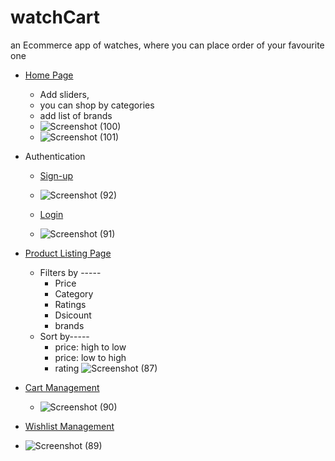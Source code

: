 # watchCart
an Ecommerce app of watches, where you can place order of your favourite one

* [Home Page](https://watch-cart.vercel.app/)
   - Add sliders, 
   - you can shop by categories
    - add list of brands
    - ![Screenshot (100)](https://user-images.githubusercontent.com/95335996/155014462-47550231-f15d-455d-a211-24fc362eaa77.png)
    - ![Screenshot (101)](https://user-images.githubusercontent.com/95335996/155014493-5088c898-ca14-4f3d-a87a-1b9d23a3c44b.png)

* Authentication 
   - [Sign-up](https://watch-cart.vercel.app/sign-up/sign-up.html)
   - ![Screenshot (92)](https://user-images.githubusercontent.com/95335996/155014707-aa8ac0f0-4fc4-416d-9f27-8cbbf62c8f98.png)

   - [Login](https://watch-cart.vercel.app/login-page/login-page.html)
   - ![Screenshot (91)](https://user-images.githubusercontent.com/95335996/155014725-3217316f-3f34-4a97-ba52-5b31a5929ac3.png)

  
* [Product Listing Page](https://watch-cart.vercel.app/product/product.html) 
   - Filters by -----
      - Price
      - Category
      - Ratings
      - Dsicount
      - brands
   - Sort by-----
       - price: high to low
       - price: low to high
       - rating
    ![Screenshot (87)](https://user-images.githubusercontent.com/95335996/155014614-3a123015-c57f-4066-9724-c6ce8c018dc9.png)

 * [Cart Management](https://watch-cart.vercel.app/Cart/cart.html)
    - ![Screenshot (90)](https://user-images.githubusercontent.com/95335996/155014647-67a0e7f4-139e-451f-9faf-66d59942a0f7.png)


*  [Wishlist Management](https://watch-cart.vercel.app/wishlist/wishlist.html) 
  - ![Screenshot (89)](https://user-images.githubusercontent.com/95335996/155014681-40809eb6-6481-468b-a49b-422e02bbf74e.png)

   

